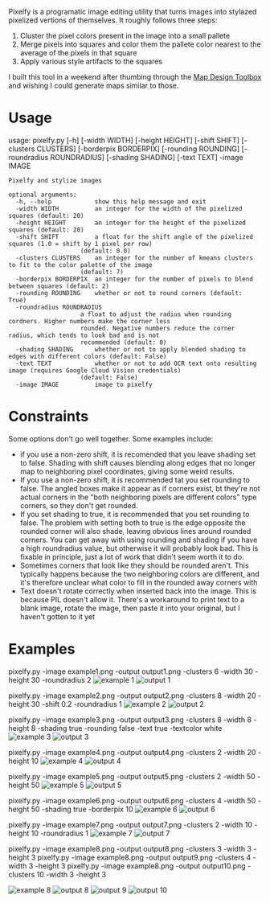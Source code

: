 Pixelfy is a programatic image editing utility that turns images into stylazed pixelized vertions of themselves.  It roughly follows three steps:
1. Cluster the pixel colors present in the image into a small pallete
2. Merge pixels into squares and color them the pallete color nearest to the average of the pixels in that square
3. Apply various style artifacts to the squares

I built this tool in a weekend after thumbing through the [Map Design Toolbox](https://us.gestalten.com/products/map-design-toolbox) and wishing I could generate maps similar to those.

# Usage
usage: pixelfy.py [-h] [-width WIDTH] [-height HEIGHT] [-shift SHIFT] [-clusters CLUSTERS] [-borderpix BORDERPIX]
                  [-rounding ROUNDING] [-roundradius ROUNDRADIUS] [-shading SHADING] [-text TEXT] -image IMAGE

    Pixelfy and stylize images

    optional arguments:
      -h, --help            show this help message and exit
      -width WIDTH          an integer for the width of the pixelized squares (default: 20)
      -height HEIGHT        an integer for the height of the pixelized squares (default: 20)
      -shift SHIFT          a float for the shift angle of the pixelized squares (1.0 = shift by 1 pixel per row)
                        (default: 0.0)
      -clusters CLUSTERS    an integer for the number of kmeans clusters to fit to the color palette of the image
                        (default: 7)
      -borderpix BORDERPIX  an integer for the number of pixels to blend between squares (default: 2)
      -rounding ROUNDING    whether or not to round corners (default: True)
      -roundradius ROUNDRADIUS
                        a float to adjust the radius when rounding cordners. Higher numbers make the corner less
                        rounded. Negative numbers reduce the corner radius, which tends to look bad and is not
                        recommended (default: 0)
      -shading SHADING      whether or not to apply blended shading to edges with different colors (default: False)
      -text TEXT            whether or not to add OCR text onto resulting image (requires Google Cloud Vision credentials)
                        (default: False)
      -image IMAGE          image to pixelfy


# Constraints
Some options don't go well together.  Some examples include: 
- if you use a non-zero shift, it is recomended that you leave shading set to false.  Shading with shift causes blending along edges that no longer map to neighboring pixel coordinates, giving some weird results.
- If you use a non-zero shift, it is recommended tat you set rounding to false.  The angled boxes make it appear as if corners exist, bt they're not actual corners in the "both neighboring pixels are different colors" type corners, so they don't get rounded.
- If you set shading to true, it is recommended that you set rounding to false.  The problem with setting both to true is the edge opposite the rounded corner will also shade, leaving obvious lines around rounded corners.  You can get away with using rounding and shading if you have a high roundradius value, but otherwise it will probably look bad.  This is fixable in principle, just a lot of work that didn't seem worth it to do.
- Sometimes corners that look like they should be rounded aren't.  This typically happens because the two neighboring colors are different, and it's therefore unclear what color to fill in the rounded away corners with
- Text doesn't rotate correctly when inserted back into the image.  This is because PIL doesn't allow it.  There's a workaround to print text to a blank image, rotate the image, then paste it into your original, but I haven't gotten to it yet

# Examples
pixelfy.py -image example1.png -output output1.png -clusters 6 -width 30 -height 30 -roundradius 2
![example 1](https://github.com/jakewalker56/pixelify/blob/master/example1.png) 
![output 1](https://github.com/jakewalker56/pixelify/blob/master/output1.png)


pixelfy.py -image example2.png -output output2.png -clusters 8 -width 20 -height 30 -shift 0.2 -roundradius 1
![example 2](https://github.com/jakewalker56/pixelify/blob/master/example2.png) 
![output 2](https://github.com/jakewalker56/pixelify/blob/master/output2.png)

pixelfy.py -image example3.png -output output3.png -clusters 8 -width 8 -height 8 -shading true -rounding false -text true -textcolor white
![example 3](https://github.com/jakewalker56/pixelify/blob/master/example3.png) 
![output 3](https://github.com/jakewalker56/pixelify/blob/master/output3.png)

pixelfy.py -image example4.png -output output4.png -clusters 2 -width 20 -height 10
![example 4](https://github.com/jakewalker56/pixelify/blob/master/example4.png) 
![output 4](https://github.com/jakewalker56/pixelify/blob/master/output4.png)

pixelfy.py -image example5.png -output output5.png -clusters 2 -width 50 -height 50
![example 5](https://github.com/jakewalker56/pixelify/blob/master/example5.png) 
![output 5](https://github.com/jakewalker56/pixelify/blob/master/output5.png)

pixelfy.py -image example6.png -output output6.png -clusters 4 -width 50 -height 50 -shading true -borderpix 10
![example 6](https://github.com/jakewalker56/pixelify/blob/master/example6.png) 
![output 6](https://github.com/jakewalker56/pixelify/blob/master/output6.png)

pixelfy.py -image example7.png -output output7.png -clusters 2 -width 10 -height 10 -roundradius 1
![example 7](https://github.com/jakewalker56/pixelify/blob/master/example7.png) 
![output 7](https://github.com/jakewalker56/pixelify/blob/master/output7.png)

pixelfy.py -image example8.png -output output8.png -clusters 3 -width 3 -height 3
pixelfy.py -image example8.png -output output9.png -clusters 4 -width 3 -height 3
pixelfy.py -image example8.png -output output10.png -clusters 10 -width 3 -height 3

![example 8](https://github.com/jakewalker56/pixelify/blob/master/example8.png) 
![output 8](https://github.com/jakewalker56/pixelify/blob/master/output8.png)
![output 9](https://github.com/jakewalker56/pixelify/blob/master/output9.png)
![output 10](https://github.com/jakewalker56/pixelify/blob/master/output10.png)
